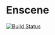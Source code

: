 Enscene
=======
[![Build Status](https://travis-ci.org/apoupard/enscene.svg?branch=master)](https://travis-ci.org/apoupard/enscene)
